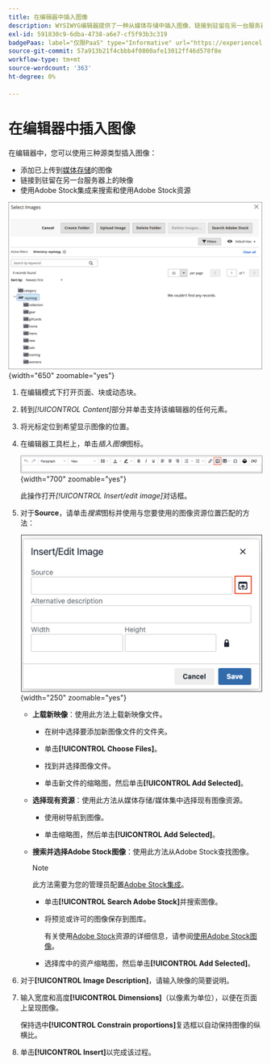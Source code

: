 ```yaml
---
title: 在编辑器中插入图像
description: WYSIWYG编辑器提供了一种从媒体存储中插入图像、链接到驻留在另一台服务器上的图像或使用Adobe Stock资源的简单方法。
exl-id: 591830c9-6dba-4738-a6e7-cf5f93b3c319
badgePaas: label="仅限PaaS" type="Informative" url="https://experienceleague.adobe.com/en/docs/commerce/user-guides/product-solutions" tooltip="仅适用于云项目(Adobe管理的PaaS基础架构)和内部部署项目上的Adobe Commerce 。"
source-git-commit: 57a913b21f4cbbb4f0800afe13012ff46d578f8e
workflow-type: tm+mt
source-wordcount: '363'
ht-degree: 0%

---
```


# 在编辑器中插入图像

在编辑器中，您可以使用三种源类型插入图像：

- 添加已上传到[媒体存储](media-storage.md)的图像
- 链接到驻留在另一台服务器上的映像
- 使用Adobe Stock集成来搜索和使用Adobe Stock资源

![媒体存储](./assets/media-storage.png){width="650" zoomable="yes"}

1. 在编辑模式下打开页面、块或动态块。

1. 转到&#x200B;_[!UICONTROL Content]_&#x200B;部分并单击支持该编辑器的任何元素。

1. 将光标定位到希望显示图像的位置。

1. 在编辑器工具栏上，单击&#x200B;_插入图像_&#x200B;图标。

   ![插入图像图标](./assets/editor-toolbar-image-button.png){width="700" zoomable="yes"}

   此操作打开&#x200B;_[!UICONTROL Insert/edit image]_&#x200B;对话框。

1. 对于&#x200B;**Source**，请单击&#x200B;_搜索_&#x200B;图标并使用与您要使用的图像资源位置匹配的方法：

   ![选择搜索图标](./assets/editor-dialog-insert-image.png){width="250" zoomable="yes"}

   - **上载新映像**：使用此方法上载新映像文件。

      - 在树中选择要添加新图像文件的文件夹。

      - 单击&#x200B;**[!UICONTROL Choose Files]**。

      - 找到并选择图像文件。

      - 单击新文件的缩略图，然后单击&#x200B;**[!UICONTROL Add Selected]**。

   - **选择现有资源**：使用此方法从媒体存储/媒体集中选择现有图像资源。

      - 使用树导航到图像。

      - 单击缩略图，然后单击&#x200B;**[!UICONTROL Add Selected]**。

   - **搜索并选择Adobe Stock图像**：使用此方法从Adobe Stock查找图像。

     >[!NOTE]
     >
     >此方法需要为您的管理员配置[Adobe Stock集成](adobe-stock.md)。

      - 单击&#x200B;**[!UICONTROL Search Adobe Stock]**&#x200B;并搜索图像。

      - 将预览或许可的图像保存到图库。

        有关使用[Adobe Stock](https://stock.adobe.com)资源的详细信息，请参阅[使用Adobe Stock图像](adobe-stock-manage.md)。

      - 选择库中的资产缩略图，然后单击&#x200B;**[!UICONTROL Add Selected]**。

1. 对于&#x200B;**[!UICONTROL Image Description]**，请输入映像的简要说明。

1. 输入宽度和高度&#x200B;**[!UICONTROL Dimensions]**（以像素为单位），以便在页面上呈现图像。

   保持选中&#x200B;**[!UICONTROL Constrain proportions]**&#x200B;复选框以自动保持图像的纵横比。

1. 单击&#x200B;**[!UICONTROL Insert]**&#x200B;以完成该过程。
